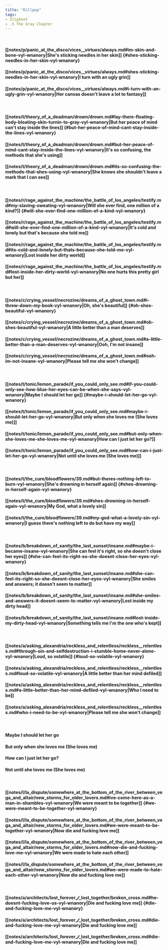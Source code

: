```yaml
---
title: "Killpop"
tags:
- Slipknot
- .5 The Gray Chapter
---
```

&nbsp;
#### [[notes/p/panic_at_the_disco/vices__virtues/always.md#im-skin-and-bone-vyl-wnanory|She's sticking needles in her skin]] {#shes-sticking-needles-in-her-skin-vyl-wnanory}
#### [[notes/p/panic_at_the_disco/vices__virtues/always.md#shes-sticking-needles-in-her-skin-vyl-wnanory|I turn with an ugly grin]]
#### [[notes/p/panic_at_the_disco/vices__virtues/always.md#i-turn-with-an-ugly-grin-vyl-wnanory|Her canvas doesn't leave a lot to fantasy]]
&nbsp;
#### [[notes/t/theory_of_a_deadman/drown/drown.md#lay-there-floating-body-bloating-skin-turnin-to-gray-vyl-wnanory|But her peace of mind can't stay inside the lines]] {#but-her-peace-of-mind-cant-stay-inside-the-lines-vyl-wnanory}
#### [[notes/t/theory_of_a_deadman/drown/drown.md#but-her-peace-of-mind-cant-stay-inside-the-lines-vyl-wnanory|It's so confusing, the methods that she's using]]
#### [[notes/t/theory_of_a_deadman/drown/drown.md#its-so-confusing-the-methods-that-shes-using-vyl-wnanory|She knows she shouldn't leave a mark that I can see]]
&nbsp;
#### [[notes/r/rage_against_the_machine/the_battle_of_los_angeles/testify.md#my-slaving-sweating-vyl-wnanory|Will she ever find, one million of a kind?]] {#will-she-ever-find-one-million-of-a-kind-vyl-wnanory}
#### [[notes/r/rage_against_the_machine/the_battle_of_los_angeles/testify.md#will-she-ever-find-one-million-of-a-kind-vyl-wnanory|It's cold and lonely but that's because she told me]]
#### [[notes/r/rage_against_the_machine/the_battle_of_los_angeles/testify.md#its-cold-and-lonely-but-thats-because-she-told-me-vyl-wnanory|Lost inside her dirty world]]
#### [[notes/r/rage_against_the_machine/the_battle_of_los_angeles/testify.md#lost-inside-her-dirty-world-vyl-wnanory|No one hurts this pretty girl but her]]
&nbsp;
#### [[notes/c/crying_vessel/necrozine/dreams_of_a_ghost_town.md#i-threw-down-my-book-vyl-wnanory|Oh, she's beautiful]] {#oh-shes-beautiful-vyl-wnanory}
#### [[notes/c/crying_vessel/necrozine/dreams_of_a_ghost_town.md#oh-shes-beautiful-vyl-wnanory|A little better than a man deserves]]
#### [[notes/c/crying_vessel/necrozine/dreams_of_a_ghost_town.md#a-little-better-than-a-man-deserves-vyl-wnanory|Ooh, I'm not insane]]
#### [[notes/c/crying_vessel/necrozine/dreams_of_a_ghost_town.md#ooh-im-not-insane-vyl-wnanory|Please tell me she won't change]]
&nbsp;
#### [[notes/t/tonic/lemon_parade/if_you_could_only_see.md#if-you-could-only-see-how-blue-her-eyes-can-be-when-she-says-vyl-wnanory|Maybe I should let her go]] {#maybe-i-should-let-her-go-vyl-wnanory}
#### [[notes/t/tonic/lemon_parade/if_you_could_only_see.md#maybe-i-should-let-her-go-vyl-wnanory|But only when she loves me (She loves me)]]
#### [[notes/t/tonic/lemon_parade/if_you_could_only_see.md#but-only-when-she-loves-me-she-loves-me-vyl-wnanory|How can I just let her go?]]
#### [[notes/t/tonic/lemon_parade/if_you_could_only_see.md#how-can-i-just-let-her-go-vyl-wnanory|Not until she loves me (She loves me)]]
&nbsp;
#### [[notes/t/the_cure/bloodflowers/39.md#but-theres-nothing-left-to-burn-vyl-wnanory|She's drowning in herself again]] {#shes-drowning-in-herself-again-vyl-wnanory}
#### [[notes/t/the_cure/bloodflowers/39.md#shes-drowning-in-herself-again-vyl-wnanory|My God, what a lovely sin]]
#### [[notes/t/the_cure/bloodflowers/39.md#my-god-what-a-lovely-sin-vyl-wnanory|I guess there's nothing left to do but have my way]]
&nbsp;
#### [[notes/b/breakdown_of_sanity/the_last_sunset/insane.md#maybe-i-became-insane-vyl-wnanory|She can feel it's right, so she doesn't close her eyes]] {#she-can-feel-its-right-so-she-doesnt-close-her-eyes-vyl-wnanory}
#### [[notes/b/breakdown_of_sanity/the_last_sunset/insane.md#she-can-feel-its-right-so-she-doesnt-close-her-eyes-vyl-wnanory|She smiles and answers; it doesn't seem to matter]]
#### [[notes/b/breakdown_of_sanity/the_last_sunset/insane.md#she-smiles-and-answers-it-doesnt-seem-to-matter-vyl-wnanory|Lost inside my dirty head]]
#### [[notes/b/breakdown_of_sanity/the_last_sunset/insane.md#lost-inside-my-dirty-head-vyl-wnanory|Something tells me I'm the one who's kept]]
&nbsp;
#### [[notes/a/asking_alexandria/reckless_and_relentless/reckless__relentless.md#through-sin-and-selfdestruction-i-stumble-home-never-alone-vyl-wnanory|Loud, so volatile]] {#loud-so-volatile-vyl-wnanory}
#### [[notes/a/asking_alexandria/reckless_and_relentless/reckless__relentless.md#loud-so-volatile-vyl-wnanory|A little better than her mind defiled]]
#### [[notes/a/asking_alexandria/reckless_and_relentless/reckless__relentless.md#a-little-better-than-her-mind-defiled-vyl-wnanory|Who I need to be]]
#### [[notes/a/asking_alexandria/reckless_and_relentless/reckless__relentless.md#who-i-need-to-be-vyl-wnanory|Please tell me she won't change]]
&nbsp;
#### Maybe I should let her go
#### But only when she loves me (She loves me)
#### How can I just let her go?
#### Not until she loves me (She loves me)
&nbsp;
#### [[notes/l/la_dispute/somewhere_at_the_bottom_of_the_river_between_vega_and_altair/new_storms_for_older_lovers.md#ive-come-here-as-a-man-in-shambles-vyl-wnanory|We were meant to be together]] {#we-were-meant-to-be-together-vyl-wnanory}
#### [[notes/l/la_dispute/somewhere_at_the_bottom_of_the_river_between_vega_and_altair/new_storms_for_older_lovers.md#we-were-meant-to-be-together-vyl-wnanory|Now die and fucking love me]]
#### [[notes/l/la_dispute/somewhere_at_the_bottom_of_the_river_between_vega_and_altair/new_storms_for_older_lovers.md#now-die-and-fucking-love-me-vyl-wnanory|We were made to hate each other]]
#### [[notes/l/la_dispute/somewhere_at_the_bottom_of_the_river_between_vega_and_altair/new_storms_for_older_lovers.md#we-were-made-to-hate-each-other-vyl-wnanory|Now die and fucking love me]]
&nbsp;
#### [[notes/a/architects/lost_forever_∕∕_lost_together/broken_cross.md#he-doesnt-fucking-love-us-vyl-wnanory|Die and fucking love me]] {#die-and-fucking-love-me-vyl-wnanory}
#### [[notes/a/architects/lost_forever_∕∕_lost_together/broken_cross.md#die-and-fucking-love-me-vyl-wnanory|Die and fucking love me]]
#### [[notes/a/architects/lost_forever_∕∕_lost_together/broken_cross.md#die-and-fucking-love-me-vyl-wnanory|Die and fucking love me]]
